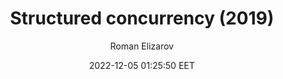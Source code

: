 ---
link: "https://www.youtube.com/watch?v=Mj5P47F6nJg"
title: "Structured concurrency (2019)"
image: "https://i.ytimg.com/vi/Mj5P47F6nJg/hqdefault.jpg"
author: "Roman Elizarov"
date: 2022-12-05 01:25:50 EET
tags: ["Kotlin", "Concurrency", "YouTube", "Video"]
---